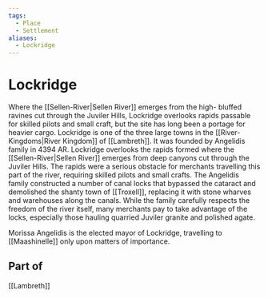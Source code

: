 ```yaml
---
tags:
  - Place
  - Settlement
aliases:
  - Lockridge
---
```

# Lockridge
Where the [[Sellen-River|Sellen River]] emerges from the high- bluffed ravines cut through the Juviler Hills, Lockridge overlooks rapids passable for skilled pilots and small craft, but the site has long been a portage for heavier cargo. Lockridge is one of the three large towns in the [[River-Kingdoms|River Kingdom]] of [[Lambreth]]. It was founded by Angelidis family in 4394 AR. Lockridge overlooks the rapids formed where the [[Sellen-River|Sellen River]] emerges from deep canyons cut through the Juviler Hills. The rapids were a serious obstacle for merchants travelling this part of the river, requiring skilled pilots and small crafts. The Angelidis family constructed a number of canal locks that bypassed the cataract and demolished the shanty town of [[Troxell]], replacing it with stone wharves and warehouses along the canals. While the family carefully respects the freedom of the river itself, many merchants pay to take advantage of the locks, especially those hauling quarried Juviler granite and polished agate.

Morissa Angelidis is the elected mayor of Lockridge, travelling to [[Maashinelle]] only upon matters of importance.

## Part of
[[Lambreth]]
